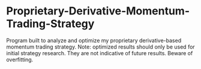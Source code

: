 # Proprietary-Derivative-Momentum-Trading-Strategy
Program built to analyze and optimize my proprietary derivative-based momentum trading strategy. Note: optimized results should only be used for initial strategy research. They are not indicative of future results. Beware of overfitting. 
